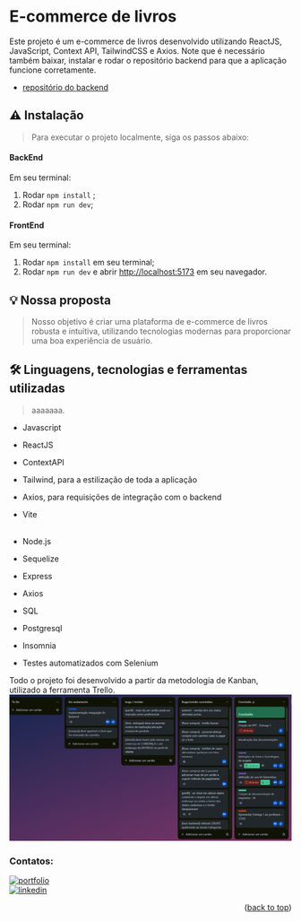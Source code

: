 # E-commerce de livros

Este projeto é um e-commerce de livros desenvolvido utilizando ReactJS, JavaScript, Context API, TailwindCSS e Axios.
Note que é necessário também baixar, instalar e rodar o repositório backend para que a aplicação funcione corretamente.

- [repositório do backend ](https://github.com/rodriguessbarbara/backend)

## ⚠️ Instalação

> Para executar o projeto localmente, siga os passos abaixo:

#### BackEnd

Em seu terminal:

1. Rodar `npm install` ;
2. Rodar `npm run dev`;

#### FrontEnd

Em seu terminal:

1. Rodar `npm install` em seu terminal;
2. Rodar `npm run dev` e abrir [http://localhost:5173](http://localhost:5173) em seu navegador.

## 💡 Nossa proposta

> Nosso objetivo é criar uma plataforma de e-commerce de livros robusta e intuitiva, utilizando tecnologias modernas para proporcionar uma boa experiência de usuário.

## 🛠️ Linguagens, tecnologias e ferramentas utilizadas

> aaaaaaa.

- Javascript <br>
- ReactJS <br>
- ContextAPI <br>
- Tailwind, para a estilização de toda a aplicação <br>
- Axios, para requisições de integração com o backend <br>
- Vite <br>
  <br>
- Node.js <br>
- Sequelize <br>
- Express <br>
- Axios <br>

- SQL <br>
- Postgresql <br>
- Insomnia <br>
- Testes automatizados com Selenium <br>

Todo o projeto foi desenvolvido a partir da metodologia de Kanban, utilizado a ferramenta Trello. <br>
![Trello Board](image.png)

### Contatos:

[![portfolio](https://img.shields.io/badge/my_portfolio-000?style=for-the-badge&logo=ko-fi&logoColor=white)](https://rodriguessbarbara.github.io/)</br>
[![linkedin](https://img.shields.io/badge/linkedin-0A66C2?style=for-the-badge&logo=linkedin&logoColor=white)](https://www.linkedin.com/in/rodriguessbarbara/)</br>

<p align="right">(<a href="#top">back to top</a>)</p>

